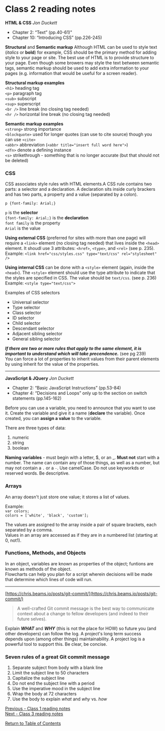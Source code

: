 # Class 2 reading notes

**HTML & CSS** *Jon Duckett*

- Chapter 2: “Text” (pp.40-61)"
- Chapter 10: “Introducing CSS” (pp.226-245)

**Structural** and **Semantic markup**
Although HTML can be used to style text (*italics* or **bold**) for example, CSS should be the primary method for adding style to your page or site. The best use of HTML is to provide structure to your page. Even though some browers may style the text between semantic tags, semantic markup should be used to add extra information to your pages (e.g. information that would be useful for a screen reader).

**Structural markup examples**  
`<h1>` heading tag  
`<p>` paragraph tag  
`<sub>` subscript  
`<sup>` superscript  
`<br />` line break  (no closing tag needed)  
`<hr />` horizontal line break (no closing tag needed)

**Semantic markup examples**  
`<strong>` strong importance  
`<blockquote>` used for longer quotes (can use to cite source) though you can use `<cite>`  
`<abbr>` abbreviation (`<abbr title="insert full word here">`)  
`<dfn>` denote a defining instance  
`<s>` strikethrough - something that is no longer accurate (but that should not be deleted)

### CSS

CSS associates style rules wtih HTML elements.A CSS rule contains two parts: a selector and a declaration. A declaration sits inside curly brackers and has two parts, a property and a value (separated by a colon). 

`p {font-family: Arial;}`

`p` is the **selector**  
`{font-family: Arial;}` is the **declaration**  
`font family` is the property  
`Arial` is the value

**Using external CSS** (preferred for sites with more than one page) will require a `<link>` element (no closing tag needed) that lives inside the `<head>` element. It shoudl use 3 attributes: `<href>`, `<type>`, and `<rel>` (see p. 235).  
Example: `<link href="css/styles.css" type="text/css" rel="stylesheet" />`

**Using internal CSS** can be done with a `<style>` element (again, inside the `<head>`). The `<style>` element should use the type attribute to indicate that the styles are specified in CSS. The value should be `text/css`. (see p. 236)  
Example: `<style type="text/css">`

Examples of CSS selectors  
* Universal selector
* Type selector
* Class selector
* ID selector
* Child selector
* Descendant selector
* Adjacent sibling selector
* General sibling selector

***If there are two or more rules that apply to the same element, it is important to understand which will take precendence.***  (see pg 239)  
You can force a lot of properties to inherit values from their parent elements by using inherit for the value of the properties.

<hr />

**JavaScript & JQuery** *Jon Duckett*

- Chapter 2: “Basic JavaScript Instructions” (pp.53-84)
- Chapter 4: “Decisions and Loops” only up to the section on switch statements (pp.145-162)

Before you can use a variable, you need to announce that you want to use it. Create the variable and give it a name (**declare** the variable). Once created, you can **assign a value** to the variable.

There are three types of data:
1. numeric
2. string
3. boolean

**Naming variables** - must begin with a letter, $, or an _. **Must not** start with a number. The name can contain any of those things, as well as a number, but may not contain a `.` or a `-`. Use camelCase. Do not use keyworkds or reserved words. Be descriptive.

### Arrays

An array doesn't just store one value; it stores a list of values.

Example:  
`var colors;`  
`colors = ['white', 'black', 'custom'];`

The values are assigned to the array inside a pair of square brackets, each separated by a comma.  
Values in an array are accessed as if they are in a numbered list (starting at 0, not1).

### Functions, Methods, and Objects

In an object, variables are known as properties of the object; funtions are known as methods of the object.  
Flowcharts can help you plan for a script wherein decisions will be made that determine which lines of code will run. 

<hr />

[https://chris.beams.io/posts/git-commit/](https://chris.beams.io/posts/git-commit/)

> A well-crafted Git commit message is the best way to communicate context about a change to fellow developers (and indeed to their future selves).

Explain ***WHAT*** and ***WHY*** (this is not the place for HOW) so future you (and other developers) can follow the log.  A project's long term success depends upon (among other things) maintainability. A project log is a powerful tool to support this. Be clear, be concise.

### Seven rules of a great Git commit message

1. Separate subject from body with a blank line
2. Limit the subject line to 50 characters
3. Capitalize the subject line
4. Do not end the subject line with a period
5. Use the imperative mood in the subject line
6. Wrap the body at 72 characters
7. Use the body to explain *what* and *why* vs. *how*

[Previous - Class 1 reading notes](class-01.md)  
[Next - Class 3 reading notes](class-03.md)

[Return to Table of Contents](README.md)